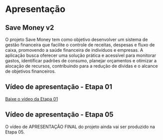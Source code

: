 # Apresentação
## Save Money v2

O projeto Save Money tem como objetivo desenvolver um sistema de gestão financeira que facilite o controle de receitas, despesas e fluxo de caixa, promovendo a saúde financeira de indivíduos e empresas. A aplicação busca oferecer uma solução prática e acessível para monitorar gastos, identificar padrões de consumo, planejar orçamentos e otimizar a alocação de recursos, contribuindo para a redução de dívidas e o alcance de objetivos financeiros.

## Vídeo de apresentação - Etapa 01

[Baixe o vídeo da Etapa 01](../docs/videos/apresentacao_1_projeto_save_money_v2.mp4)

## Vídeo de apresentação - Etapa 05

O vídeo de APRESENTAÇÃO FINAL do projeto ainda vai ser produzido na Etapa 05.
